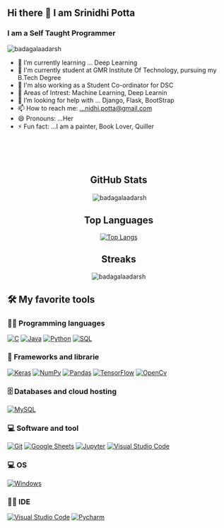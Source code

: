 ## Hi there 👋 I am Srinidhi Potta
### I am a Self Taught Programmer

<head>
  <meta name="google-site-verification" content="bOSwZX5aVstnGihrRD5DBFOw3-RA-aksKom-rLEhzCs" />
</head>



<p align="left"> <img src="https://komarev.com/ghpvc/?username=/srinidhi-5B5&label=Profile%20views&color=0e75b6&style=flat" alt="badagalaadarsh" /> </p>



- 🌱 I’m currently learning ... Deep Learning
- 👨‍ I'm currently student at GMR Institute Of Technology, pursuing my B.Tech Degree
- 🚀 I'm also working as a Student Co-ordinator for DSC
- 🤔 Areas of Intrest: Machine Learning, Deep Learnin
- 🥺 I’m looking for help with ... Django, Flask, BootStrap
- 📫 How to reach me: ...nidhi.potta@gmail.com
- 😄 Pronouns: ...Her
- ⚡ Fun fact: ...I am a painter, Book Lover, Quiller

<br>
<br>
<br>

<div align="center">
  <h2>GitHub Stats </h2>
</div>

<div align="center"> 
<p>&nbsp;<img align="center" src="https://github-readme-stats.vercel.app/api?username=srinidhi-5B5&show_icons=true&locale=en&theme=highcontrast" alt="badagalaadarsh" /></p>
</div>

<div align="center">
  <h2>Top Languages</h2>
</div>

<div align="center">
  
[![Top Langs](https://github-readme-stats.vercel.app/api/top-langs/?username=srinidhi-5B5&layout=compact&langs_count=10&show_icons=true&theme=highcontrast)](https://github.com/anuraghazra/github-readme-stats)

</div>

<div align="center">
  <h2>Streaks</h2>
</div>

<div align="center">
  <p><img align="center" src="https://github-readme-streak-stats.herokuapp.com/?user=srinidhi-5B5&theme=highcontrast" alt="badagalaadarsh" /></p>
</div>

## 🛠️ My favorite tools

### 👨‍💻 Programming languages
<p>
<a href="https://github.com/search?q=user%3ADenverCoder1+is%3Arepo+language%3Ac"><img alt="C" src="https://img.shields.io/badge/C%20-%232370ED.svg?logo=c&logoColor=white"></a>  
 <a href="https://github.com/search?q=user%3ADenverCoder1+is%3Arepo+language%3Ajava"><img alt="Java" src="https://img.shields.io/badge/Java-%23007396.svg?logo=java&logoColor=white"></a>
            <a href="https://github.com/search?q=user%3ADenverCoder1+is%3Arepo+language%3Apython"><img alt="Python" src="https://img.shields.io/badge/Python%20-%2314354C.svg?logo=python&logoColor=white"></a>            
                <a href="https://github.com/search?q=user%3ADenverCoder1+is%3Arepo+language%3Asql"><img alt="SQL" src="https://img.shields.io/badge/SQL%20-%23025E8C.svg?logo=amazon-dynamodb&logoColor=white"></a>
</p>              
                
                
### 🧰 Frameworks and librarie
<p>   
    <a href="#"><img alt="Keras" src="https://img.shields.io/badge/Keras%20-%23D00000.svg?logo=Keras&logoColor=white"></a>
    <a href="#"><img alt="NumPy" src="https://img.shields.io/badge/Numpy%20-%23013243.svg?logo=numpy&logoColor=white"></a>
    <a href="#"><img alt="Pandas" src="https://img.shields.io/badge/Pandas%20-%23150458.svg?logo=pandas&logoColor=white"></a>
    <a href="#"><img alt="TensorFlow" src="https://img.shields.io/badge/TensorFlow%20-%23FF6F00.svg?logo=TensorFlow&logoColor=white"></a>
    <a href="#"><img alt="OpenCv" src="https://img.shields.io/badge/OpenCV-27338e?style=for-the-badge&logo=OpenCV&logoColor=white"></a>
 </p>   
    
### 🗄️ Databases and cloud hosting
<p>   
    <a href="#"><img alt="MySQL" src="https://img.shields.io/badge/MySQL-%2300f.svg?logo=mysql&logoColor=white"></a> 
</p>

### 💻 Software and tool
<p>    
    <a href="#"><img alt="Git" src="https://img.shields.io/badge/Git%20-%23F05033.svg?logo=git&logoColor=white"></a>
    <a href="#"><img alt="Google Sheets" src="https://img.shields.io/badge/Google%20Sheets%20-%2334A853.svg?logo=google%20sheets&logoColor=white"></a>
    <a href="#"><img alt="Jupyter" src="https://img.shields.io/badge/Jupyter%20-%23F37626.svg?logo=Jupyter&logoColor=white"></a>   
    <a href="#"><img alt="Visual Studio Code" src="https://img.shields.io/badge/Visual%20Studio%20Code-0078d7.svg?logo=visual-studio-code&logoColor=white"></a>
</p>

### 💻 OS
<p>
   <a href="#"><img alt="Windows" src="https://img.shields.io/badge/Windows-0078D6?style=for-the-badge&logo=windows&logoColor=whit"></a>
</p>

### 👨‍💻 IDE 
<p>
  <a href="#"><img alt="Visual Studio Code" src="https://img.shields.io/badge/Visual_Studio_Code-0078D4?style=for-the-badge&logo=visual%20studio%20code&logoColor=white"></a>
  <a href="#"><img alt="Pycharm" src="https://img.shields.io/badge/PyCharm-000000.svg?&style=for-the-badge&logo=PyCharm&logoColor=white"></a>
</p>

